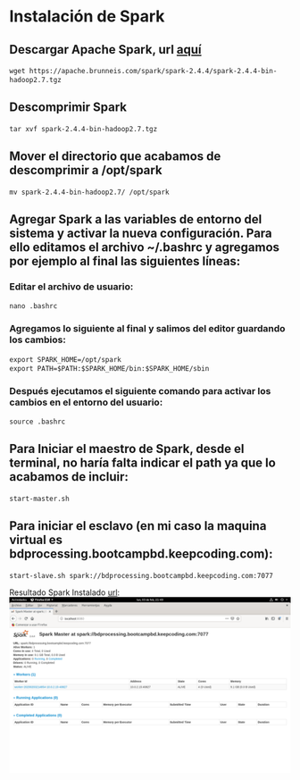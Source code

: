 # Instalación de Spark

## Descargar Apache Spark, url [aquí](https://apache.brunneis.com/spark/spark-2.4.4/spark-2.4.4-bin-hadoop2.7.tgz)
```
wget https://apache.brunneis.com/spark/spark-2.4.4/spark-2.4.4-bin-hadoop2.7.tgz
```

## Descomprimir Spark
```
tar xvf spark-2.4.4-bin-hadoop2.7.tgz
```

## Mover el directorio que acabamos de descomprimir a /opt/spark
```
mv spark-2.4.4-bin-hadoop2.7/ /opt/spark
```

## Agregar Spark a las variables de entorno del sistema y activar la nueva configuración. Para ello editamos el archivo ~/.bashrc y agregamos por ejemplo al final las siguientes líneas:
    
### Editar el archivo de usuario:
```
nano .bashrc
```

### Agregamos lo siguiente al final y salimos del editor guardando los cambios:
```
export SPARK_HOME=/opt/spark
export PATH=$PATH:$SPARK_HOME/bin:$SPARK_HOME/sbin
```

### Después ejecutamos el siguiente comando para activar los cambios en el entorno del usuario:
```
source .bashrc
```

## Para Iniciar el maestro de Spark, desde el terminal, no haría falta indicar el path ya que lo acabamos de incluir:
```
start-master.sh
```

## Para iniciar el esclavo (en mi caso la maquina virtual es bdprocessing.bootcampbd.keepcoding.com):
```
start-slave.sh spark://bdprocessing.bootcampbd.keepcoding.com:7077
```

Resultado Spark Instalado [url](https://github.com/amadorsoy/keepCodingBootCampBDML/blob/master/bigdataprocessing/images/SparkEnDebianPractica.PNG):
![Spark Servicio Activo Maestro - Esclavo](https://github.com/amadorsoy/keepCodingBootCampBDML/blob/master/bigdataprocessing/images/SparkEnDebianPractica.PNG)
